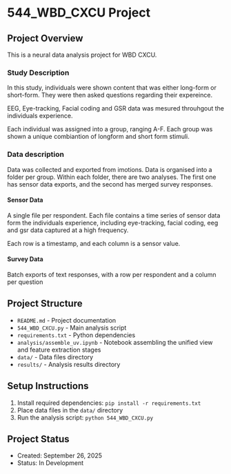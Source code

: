 # 544_WBD_CXCU Project

## Project Overview
This is a neural data analysis project for WBD CXCU.
### Study Description
In this study, individuals were shown content that was either long-form or short-form. They were then asked questions regarding their expereince. 

EEG, Eye-tracking, Facial coding and GSR data was mesured throuhgout the individuals experience. 

Each individual was assigned into a group, ranging A-F. Each group was shown a unique combiantion of longform and short form stimuli.

### Data description
Data was collected and exported from imotions. Data is organised into a folder per group. Within each folder, there are two analyses. The first one has sensor data exports, and the second has merged survey responses.

#### Sensor Data
A single file per respondent. Each file contains a time series of sensor data form the individuals experience, including eye-tracking, facial coding, eeg and gsr data captured at a high frequency.

Each row is a timestamp, and each column is a sensor value.

#### Survey Data
Batch exports of text responses, with a row per respondent and a column per question

## Project Structure
- `README.md` - Project documentation
- `544_WBD_CXCU.py` - Main analysis script
- `requirements.txt` - Python dependencies
- `analysis/assemble_uv.ipynb` - Notebook assembling the unified view and feature extraction stages
- `data/` - Data files directory
- `results/` - Analysis results directory

## Setup Instructions
1. Install required dependencies: `pip install -r requirements.txt`
2. Place data files in the `data/` directory
3. Run the analysis script: `python 544_WBD_CXCU.py`

## Project Status
- Created: September 26, 2025
- Status: In Development